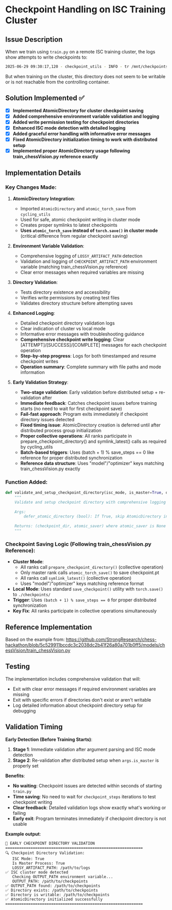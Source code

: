 # Checkpoint Handling on ISC Training Cluster

## Issue Description

When we train using `train.py` on a remote ISC training cluster, the logs show attempts to write checkpoints to:

```bash
2025-06-29 09:30:17,120 - checkpoint_utils - INFO - tr /mnt/checkpoints/checkpoint_20250629-093015_2000.pth
```

But when training on the cluster, this directory does not seem to be writable or is not reachable from the controlling container.

## Solution Implemented ✅

- [x] **Implemented AtomicDirectory for cluster checkpoint saving**
- [x] **Added comprehensive environment variable validation and logging**
- [x] **Added write permission testing for checkpoint directories**
- [x] **Enhanced ISC mode detection with detailed logging**
- [x] **Added graceful error handling with informative error messages**
- [x] **Fixed AtomicDirectory initialization timing to work with distributed setup**
- [x] **Implemented proper AtomicDirectory usage following train_chessVision.py reference exactly**

## Implementation Details

### Key Changes Made:

1. **AtomicDirectory Integration**: 
   - Imported `AtomicDirectory` and `atomic_torch_save` from `cycling_utils`
   - Used for safe, atomic checkpoint writing in cluster mode
   - Creates proper symlinks to latest checkpoints
   - **Uses `atomic_torch_save` instead of `torch.save()` in cluster mode** (critical difference from regular checkpoint saving)

2. **Environment Variable Validation**:
   - Comprehensive logging of `LOSSY_ARTIFACT_PATH` detection
   - Validation and logging of `CHECKPOINT_ARTIFACT_PATH` environment variable (matching train_chessVision.py reference)
   - Clear error messages when required variables are missing

3. **Directory Validation**:
   - Tests directory existence and accessibility
   - Verifies write permissions by creating test files
   - Validates directory structure before attempting saves

4. **Enhanced Logging**:
   - Detailed checkpoint directory validation logs
   - Clear indication of cluster vs local mode
   - Informative error messages with troubleshooting guidance
   - **Comprehensive checkpoint write logging**: Clear [ATTEMPT]/[SUCCESS]/[COMPLETE] messages for each checkpoint operation
   - **Step-by-step progress**: Logs for both timestamped and resume checkpoint writes
   - **Operation summary**: Complete summary with file paths and mode information

5. **Early Validation Strategy**:
   - **Two-stage validation**: Early validation before distributed setup + re-validation after
   - **Immediate feedback**: Catches checkpoint issues before training starts (no need to wait for first checkpoint save)
   - **Fail-fast approach**: Program exits immediately if checkpoint directory issues detected
   - **Fixed timing issue**: AtomicDirectory creation is deferred until after distributed process group initialization
   - **Proper collective operations**: All ranks participate in prepare_checkpoint_directory() and symlink_latest() calls as required by cycling_utils
   - **Batch-based triggers**: Uses (batch + 1) % save_steps == 0 like reference for proper distributed synchronization
   - **Reference data structure**: Uses "model"/"optimizer" keys matching train_chessVision.py exactly

### Function Added:

```python
def validate_and_setup_checkpoint_directory(isc_mode, is_master=True, defer_atomic_directory=False):
    """
    Validate and setup checkpoint directory with comprehensive logging and sanity checks.
    
    Args:
        defer_atomic_directory (bool): If True, skip AtomicDirectory initialization (for early validation)
    
    Returns: (checkpoint_dir, atomic_saver) where atomic_saver is None for local mode or deferred
    """
```

### Checkpoint Saving Logic (Following train_chessVision.py Reference):

- **Cluster Mode**: 
  - All ranks call `prepare_checkpoint_directory()` (collective operation)
  - Only master rank calls `atomic_torch_save()` to save checkpoint.pt
  - All ranks call `symlink_latest()` (collective operation)
  - Uses "model"/"optimizer" keys matching reference format
- **Local Mode**: Uses standard `save_checkpoint()` utility with `torch.save()` to `./checkpoints/`
- **Trigger**: Uses `(batch + 1) % save_steps == 0` for proper distributed synchronization
- **Key Fix**: All ranks participate in collective operations simultaneously

## Reference Implementation

Based on the example from: 
https://github.com/StrongResearch/chess-hackathon/blob/5c529911bccdc3c2038dc2b41f26a80a701b0ff5/models/chessVision/train_chessVision.py

## Testing

The implementation includes comprehensive validation that will:
- Exit with clear error messages if required environment variables are missing
- Exit with specific errors if directories don't exist or aren't writable
- Log detailed information about checkpoint directory setup for debugging

## Validation Timing

**Early Detection (Before Training Starts)**:
1. **Stage 1**: Immediate validation after argument parsing and ISC mode detection
2. **Stage 2**: Re-validation after distributed setup when `args.is_master` is properly set

**Benefits**:
- **No waiting**: Checkpoint issues are detected within seconds of starting `train.py`
- **Time saving**: No need to wait for `checkpoint_steps` iterations to test checkpoint writing
- **Clear feedback**: Detailed validation logs show exactly what's working or failing
- **Early exit**: Program terminates immediately if checkpoint directory is not usable

**Example output**:
```
🔧 EARLY CHECKPOINT DIRECTORY VALIDATION
============================================================
🔍 Checkpoint Directory Validation:
   ISC Mode: True
   Is Master Process: True
   LOSSY_ARTIFACT_PATH: /path/to/logs
✅ ISC cluster mode detected
   Checking OUTPUT_PATH environment variable...
   OUTPUT_PATH: /path/to/checkpoints
✅ OUTPUT_PATH found: /path/to/checkpoints
✅ Directory exists: /path/to/checkpoints
✅ Directory is writable: /path/to/checkpoints
✅ AtomicDirectory initialized successfully
============================================================
```